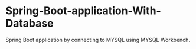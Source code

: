 # Spring-Boot-application-With-Database
Spring Boot application by connecting to MYSQL using MYSQL Workbench.
